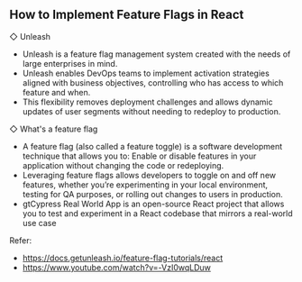 ## How to Implement Feature Flags in React

◇ Unleash

- Unleash is a feature flag management system created with the needs of large enterprises in mind.
- Unleash enables DevOps teams to implement activation strategies aligned with business objectives, controlling who has access to which feature and when​​.
- This flexibility removes deployment challenges and allows dynamic updates of user segments without needing to redeploy to production​​.

◇ What's a feature flag

- A feature flag (also called a feature toggle) is a software development technique that allows you to: Enable or disable features in your application without changing the code or redeploying.
- Leveraging feature flags allows developers to toggle on and off new features, whether you’re experimenting in your local environment, testing for QA purposes, or rolling out changes to users in production.
- gtCypress Real World App is an open-source React project that allows you to test and experiment in a React codebase that mirrors a real-world use case

Refer:

- https://docs.getunleash.io/feature-flag-tutorials/react
- https://www.youtube.com/watch?v=-VzI0wqLDuw
